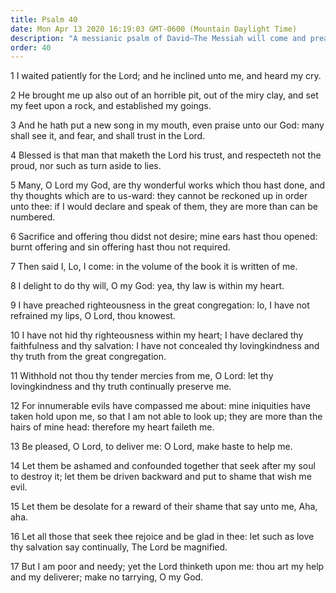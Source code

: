 ```yaml
---
title: Psalm 40
date: Mon Apr 13 2020 16:19:03 GMT-0600 (Mountain Daylight Time)
description: "A messianic psalm of David—The Messiah will come and preach righteousness—He will declare salvation—The righteous will say, The Lord be magnified."
order: 40
---
```


1 I waited patiently for the Lord; and he inclined unto me, and heard my cry.

2 He brought me up also out of an horrible pit, out of the miry clay, and set my feet upon a rock, and established my goings.

3 And he hath put a new song in my mouth, even praise unto our God: many shall see it, and fear, and shall trust in the Lord.

4 Blessed is that man that maketh the Lord his trust, and respecteth not the proud, nor such as turn aside to lies.

5 Many, O Lord my God, are thy wonderful works which thou hast done, and thy thoughts which are to us-ward: they cannot be reckoned up in order unto thee: if I would declare and speak of them, they are more than can be numbered.

6 Sacrifice and offering thou didst not desire; mine ears hast thou opened: burnt offering and sin offering hast thou not required.

7 Then said I, Lo, I come: in the volume of the book it is written of me.

8 I delight to do thy will, O my God: yea, thy law is within my heart.

9 I have preached righteousness in the great congregation: lo, I have not refrained my lips, O Lord, thou knowest.

10 I have not hid thy righteousness within my heart; I have declared thy faithfulness and thy salvation: I have not concealed thy lovingkindness and thy truth from the great congregation.

11 Withhold not thou thy tender mercies from me, O Lord: let thy lovingkindness and thy truth continually preserve me.

12 For innumerable evils have compassed me about: mine iniquities have taken hold upon me, so that I am not able to look up; they are more than the hairs of mine head: therefore my heart faileth me.

13 Be pleased, O Lord, to deliver me: O Lord, make haste to help me.

14 Let them be ashamed and confounded together that seek after my soul to destroy it; let them be driven backward and put to shame that wish me evil.

15 Let them be desolate for a reward of their shame that say unto me, Aha, aha.

16 Let all those that seek thee rejoice and be glad in thee: let such as love thy salvation say continually, The Lord be magnified.

17 But I am poor and needy; yet the Lord thinketh upon me: thou art my help and my deliverer; make no tarrying, O my God.

